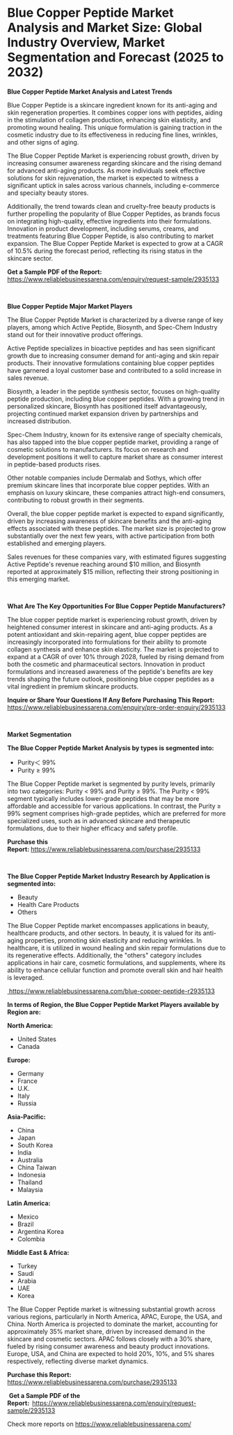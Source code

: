 <p><h1>Blue Copper Peptide Market Analysis and Market Size: Global Industry Overview, Market Segmentation and Forecast (2025 to 2032)</h1></p><p><strong>Blue Copper Peptide Market Analysis and Latest Trends</strong></p>
<p><p>Blue Copper Peptide is a skincare ingredient known for its anti-aging and skin regeneration properties. It combines copper ions with peptides, aiding in the stimulation of collagen production, enhancing skin elasticity, and promoting wound healing. This unique formulation is gaining traction in the cosmetic industry due to its effectiveness in reducing fine lines, wrinkles, and other signs of aging.</p><p>The Blue Copper Peptide Market is experiencing robust growth, driven by increasing consumer awareness regarding skincare and the rising demand for advanced anti-aging products. As more individuals seek effective solutions for skin rejuvenation, the market is expected to witness a significant uptick in sales across various channels, including e-commerce and specialty beauty stores.</p><p>Additionally, the trend towards clean and cruelty-free beauty products is further propelling the popularity of Blue Copper Peptides, as brands focus on integrating high-quality, effective ingredients into their formulations. Innovation in product development, including serums, creams, and treatments featuring Blue Copper Peptide, is also contributing to market expansion. The Blue Copper Peptide Market is expected to grow at a CAGR of 10.5% during the forecast period, reflecting its rising status in the skincare sector.</p></p>
<p><strong>Get a Sample PDF of the Report:&nbsp;</strong> <a href="https://www.reliablebusinessarena.com/enquiry/request-sample/2935133?utm_campaign=2004&utm_medium=2&utm_source=Github&utm_content=ia&utm_term=14032025&utm_id=blue-copper-peptide">https://www.reliablebusinessarena.com/enquiry/request-sample/2935133</a></p>
<p>&nbsp;</p>
<p><strong>Blue Copper Peptide Major Market Players</strong></p>
<p><p>The Blue Copper Peptide Market is characterized by a diverse range of key players, among which Active Peptide, Biosynth, and Spec-Chem Industry stand out for their innovative product offerings. </p><p>Active Peptide specializes in bioactive peptides and has seen significant growth due to increasing consumer demand for anti-aging and skin repair products. Their innovative formulations containing blue copper peptides have garnered a loyal customer base and contributed to a solid increase in sales revenue.</p><p>Biosynth, a leader in the peptide synthesis sector, focuses on high-quality peptide production, including blue copper peptides. With a growing trend in personalized skincare, Biosynth has positioned itself advantageously, projecting continued market expansion driven by partnerships and increased distribution.</p><p>Spec-Chem Industry, known for its extensive range of specialty chemicals, has also tapped into the blue copper peptide market, providing a range of cosmetic solutions to manufacturers. Its focus on research and development positions it well to capture market share as consumer interest in peptide-based products rises.</p><p>Other notable companies include Dermalab and Sothys, which offer premium skincare lines that incorporate blue copper peptides. With an emphasis on luxury skincare, these companies attract high-end consumers, contributing to robust growth in their segments.</p><p>Overall, the blue copper peptide market is expected to expand significantly, driven by increasing awareness of skincare benefits and the anti-aging effects associated with these peptides. The market size is projected to grow substantially over the next few years, with active participation from both established and emerging players.</p><p>Sales revenues for these companies vary, with estimated figures suggesting Active Peptide's revenue reaching around $10 million, and Biosynth reported at approximately $15 million, reflecting their strong positioning in this emerging market.</p></p>
<p>&nbsp;</p>
<p><strong>What Are The Key Opportunities For Blue Copper Peptide Manufacturers?</strong></p>
<p><p>The blue copper peptide market is experiencing robust growth, driven by heightened consumer interest in skincare and anti-aging products. As a potent antioxidant and skin-repairing agent, blue copper peptides are increasingly incorporated into formulations for their ability to promote collagen synthesis and enhance skin elasticity. The market is projected to expand at a CAGR of over 10% through 2028, fueled by rising demand from both the cosmetic and pharmaceutical sectors. Innovation in product formulations and increased awareness of the peptide's benefits are key trends shaping the future outlook, positioning blue copper peptides as a vital ingredient in premium skincare products.</p></p>
<p><strong>Inquire or Share Your Questions If Any Before Purchasing This Report:</strong> <a href="https://www.reliablebusinessarena.com/enquiry/pre-order-enquiry/2935133?utm_campaign=2004&utm_medium=2&utm_source=Github&utm_content=ia&utm_term=14032025&utm_id=blue-copper-peptide">https://www.reliablebusinessarena.com/enquiry/pre-order-enquiry/2935133</a></p>
<p>&nbsp;</p>
<p><strong>Market Segmentation</strong></p>
<p><strong>The Blue Copper Peptide Market Analysis by types is segmented into:</strong></p>
<p><ul><li>Purity＜ 99%</li><li>Purity ≥ 99%</li></ul></p>
<p><p>The Blue Copper Peptide market is segmented by purity levels, primarily into two categories: Purity < 99% and Purity ≥ 99%. The Purity < 99% segment typically includes lower-grade peptides that may be more affordable and accessible for various applications. In contrast, the Purity ≥ 99% segment comprises high-grade peptides, which are preferred for more specialized uses, such as in advanced skincare and therapeutic formulations, due to their higher efficacy and safety profile.</p></p>
<p><strong>Purchase this Report:&nbsp;</strong><a href="https://www.reliablebusinessarena.com/purchase/2935133?utm_campaign=2004&utm_medium=2&utm_source=Github&utm_content=ia&utm_term=14032025&utm_id=blue-copper-peptide">https://www.reliablebusinessarena.com/purchase/2935133</a></p>
<p>&nbsp;</p>
<p><strong>The Blue Copper Peptide Market Industry Research by Application is segmented into:</strong></p>
<p><ul><li>Beauty</li><li>Health Care Products</li><li>Others</li></ul></p>
<p><p>The Blue Copper Peptide market encompasses applications in beauty, healthcare products, and other sectors. In beauty, it is valued for its anti-aging properties, promoting skin elasticity and reducing wrinkles. In healthcare, it is utilized in wound healing and skin repair formulations due to its regenerative effects. Additionally, the "others" category includes applications in hair care, cosmetic formulations, and supplements, where its ability to enhance cellular function and promote overall skin and hair health is leveraged.</p></p>
<p><a href="https://www.reliablebusinessarena.com/blue-copper-peptide-r2935133?utm_campaign=2004&utm_medium=2&utm_source=Github&utm_content=ia&utm_term=14032025&utm_id=blue-copper-peptide">&nbsp;https://www.reliablebusinessarena.com/blue-copper-peptide-r2935133</a></p>
<p><strong>In terms of Region, the Blue Copper Peptide Market Players available by Region are:</strong></p>
<p>
    <p> <strong> North America: </strong>
        <ul>
            <li>United States</li>
            <li>Canada</li>
        </ul>
        </p> 
    <p> <strong> Europe: </strong>
        <ul>
            <li>Germany</li>
            <li>France</li>
            <li>U.K.</li>
            <li>Italy</li>
            <li>Russia</li>
        </ul>
        </p> 
    <p> <strong> Asia-Pacific: </strong>
        <ul>
            <li>China</li>
            <li>Japan</li>
            <li>South Korea</li>
            <li>India</li>
            <li>Australia</li>
            <li>China Taiwan</li>
            <li>Indonesia</li>
            <li>Thailand</li>
            <li>Malaysia</li>
        </ul>
        </p> 
    <p> <strong> Latin America: </strong>
        <ul>
            <li>Mexico</li>
            <li>Brazil</li>
            <li>Argentina Korea</li>
            <li>Colombia</li>
        </ul>
        </p> 
    <p> <strong> Middle East & Africa: </strong>
        <ul>
            <li>Turkey</li>
            <li>Saudi</li>
            <li>Arabia</li>
            <li>UAE</li>
            <li>Korea</li>
        </ul>
    </p>
    </p>
<p><p>The Blue Copper Peptide market is witnessing substantial growth across various regions, particularly in North America, APAC, Europe, the USA, and China. North America is projected to dominate the market, accounting for approximately 35% market share, driven by increased demand in the skincare and cosmetic sectors. APAC follows closely with a 30% share, fueled by rising consumer awareness and beauty product innovations. Europe, USA, and China are expected to hold 20%, 10%, and 5% shares respectively, reflecting diverse market dynamics.</p></p>
<p><strong>Purchase this Report: </strong><a href="https://www.reliablebusinessarena.com/purchase/2935133?utm_campaign=2004&utm_medium=2&utm_source=Github&utm_content=ia&utm_term=14032025&utm_id=blue-copper-peptide">https://www.reliablebusinessarena.com/purchase/2935133</a></p>
<p>&nbsp;<strong>Get a Sample PDF of the Report:&nbsp;&nbsp;</strong><a href="https://www.reliablebusinessarena.com/enquiry/request-sample/2935133?utm_campaign=2004&utm_medium=2&utm_source=Github&utm_content=ia&utm_term=14032025&utm_id=blue-copper-peptide">https://www.reliablebusinessarena.com/enquiry/request-sample/2935133</a></p>
<p><strong></strong></p>
<p>Check more reports on <a href="https://www.reliablebusinessarena.com/?utm_campaign=2004&utm_medium=2&utm_source=Github&utm_content=ia&utm_term=14032025&utm_id=blue-copper-peptide">https://www.reliablebusinessarena.com/</a></p>